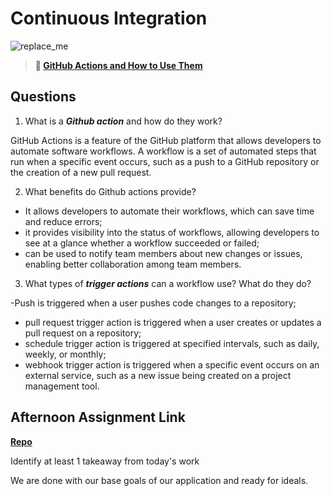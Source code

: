 # Continuous Integration

![replace_me](https://codeworks.blob.core.windows.net/public/assets/img/illustrations/placeholder.svg)

> **📖 [GitHub Actions and How to Use Them](https://codeworksacademy.com/fs-student-guide/resources/wk8-9/05-Github-Actions)**

## Questions

1. What is a ***Github action*** and how do they work?

GitHub Actions is a feature of the GitHub platform that allows developers to automate software workflows. A workflow is a set of automated steps that run when a specific event occurs, such as a push to a GitHub repository or the creation of a new pull request.

2. What benefits do Github actions provide?

- It allows developers to automate their workflows, which can save time and reduce errors;
- it provides visibility into the status of workflows, allowing developers to see at a glance whether a workflow succeeded or failed;
- can be used to notify team members about new changes or issues, enabling better collaboration among team members.

3. What types of ***trigger actions*** can a workflow use? What do they do?

-Push is triggered when a user pushes code changes to a repository;
- pull request trigger action is triggered when a user creates or updates a pull request on a repository;
- schedule trigger action is triggered at specified intervals, such as daily, weekly, or monthly;
- webhook trigger action is triggered when a specific event occurs on an external service, such as a new issue being created on a project management tool. 

## Afternoon Assignment Link

**[Repo](https://github.com/AnastasiiaShaynyuk/<ASSIGNMENT_REPO>)**

Identify at least 1 takeaway from today's work

We are done with our base goals of our application and ready for ideals.
